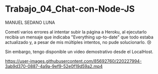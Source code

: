 # Trabajo_04_Chat-con-Node-JS

MANUEL SEDANO LUNA

Cometí varios errores al intentar subir la página a Heroku, al ejecutarlo recibía un mensaje que indicaba "Everything up-to-date" que todo estaba actualizado y, a pesar de mis múltiples intentos, no pude solucionarlo. 😢

Sin embargo, tengo disponible un video demostrativo desde el LocalHost.

https://user-images.githubusercontent.com/85692760/220227994-3ab9d370-0887-4a9a-9ef9-52e0f19d59a2.mp4


